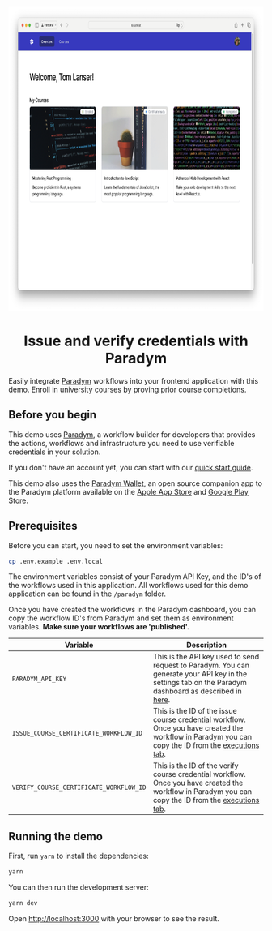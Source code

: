 <p align="center">
  <br />
<img src="/public/app-screenshot.png" alt="screenshot-demo" height="600px"/>

</p>

<h1 align="center"><b>Issue and verify credentials with Paradym</b></h1>

Easily integrate [Paradym](https://paradym.id) workflows into your frontend application with this demo. Enroll in university courses by proving prior course completions.

## Before you begin

This demo uses [Paradym](https://paradym.id), a workflow builder for developers that provides the actions, workflows and infrastructure you need to use verifiable credentials in your solution.

If you don't have an account yet, you can start with our [quick start guide](https://docs.paradym.id/).

This demo also uses the [Paradym Wallet](https://docs.paradym.id/integrating-with-a-holder-wallet/paradym-wallet), an open source companion app to the Paradym platform available on the [Apple App Store](https://apps.apple.com/nl/app/paradym-wallet/id6449846111?l=en) and [Google Play Store](https://play.google.com/store/apps/details?id=id.paradym.wallet).

## Prerequisites

Before you can start, you need to set the environment variables:

```bash
cp .env.example .env.local
```

The environment variables consist of your Paradym API Key, and the ID's of the workflows used in this application. All workflows used for this demo application can be found in the `/paradym` folder.

Once you have created the workflows in the Paradym dashboard, you can copy the workflow ID's from Paradym and set them as environment variables. **Make sure your workflows are 'published'.**

| Variable                                | Description                                                                                                                                                                                                                   |
| --------------------------------------- | ----------------------------------------------------------------------------------------------------------------------------------------------------------------------------------------------------------------------------- |
| `PARADYM_API_KEY`                       | This is the API key used to send request to Paradym. You can generate your API key in the settings tab on the Paradym dashboard as described in [here](https://docs.paradym.id/executing-a-workflow/api-execution#api-key).   |
| `ISSUE_COURSE_CERTIFICATE_WORKFLOW_ID`  | This is the ID of the issue course credential workflow. Once you have created the workflow in Paradym you can copy the ID from the [executions tab](https://docs.paradym.id/executing-a-workflow/api-execution#workflow-id).  |
| `VERIFY_COURSE_CERTIFICATE_WORKFLOW_ID` | This is the ID of the verify course credential workflow. Once you have created the workflow in Paradym you can copy the ID from the [executions tab](https://docs.paradym.id/executing-a-workflow/api-execution#workflow-id). |

## Running the demo

First, run `yarn` to install the dependencies:

```bash
yarn
```

You can then run the development server:

```bash
yarn dev
```

Open [http://localhost:3000](http://localhost:3000) with your browser to see the result.
